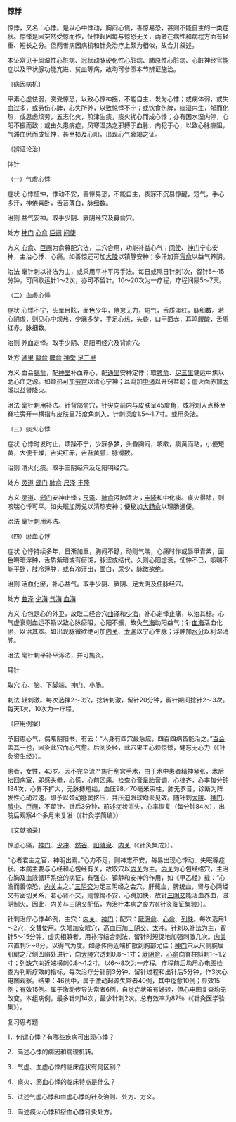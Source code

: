 ### 惊悸

惊悸，又名：心悸。是以心中悸动，胸闷心慌，善惊易恐，甚则不能自主的一类症状。惊悸是因突然受惊而作，怔忡起因每与惊恐无关，两者在病性和病程方面有轻重、短长之分。但两者病因病机和针灸治疗上颇为相似，故合并叙述。

本证常见于风湿性心脏病、冠状动脉硬化性心脏病、肺原性心脏病、心脏神经官能症以及甲状腺功能亢进、贫血等病，故均可参照本节辨证施治。

〔病因病机〕

平素心虚怯弱，突受惊恐，以致心惊神摇，不能自主，发为心悸；或病体弱，或失血过多，或劳伤心脾，心失所养，以致惊悸不宁；或饮食伤脾，痰湿内生，郁而化热，或思虑烦劳，五志化火，煎津生痰，痰火扰心而成心悸；亦有因水湿内停，心阳不振而致；或由久患痹症，风寒湿热之邪搏于血脉，内犯于心，以致心脉痹阻，气滞血瘀而成怔忡，甚至损及心阳，出现心气衰竭之证。

〔辨证论治〕

体针

（一）气虚心悸

症状  心悸怔忡，悸动不安，善惊易恐，不能自主，夜寐不沉易惊醒，短气，手心多汗，神倦喜卧，舌苔薄白，脉细数。

治则  益气安神。取手少阴、厥阴经穴及募俞穴。

处方  [神门](https://www.gmzyjc.com/read/zjs/zjs3.1.4-6-0.0.2.3.7.md)  [心俞](https://www.gmzyjc.com/read/zjs/zjs3.1.7-8-0.0.1.3.15.md)  [巨阙](https://www.gmzyjc.com/read/zjs/zjs3.2.1-0.1.1.3.13.md)  [间使](https://www.gmzyjc.com/read/zjs/zjs3.1.9-12-0.0.1.3.5.md)

方义  [心俞](https://www.gmzyjc.com/read/zjs/zjs3.1.7-8-0.0.1.3.15.md)、[巨阙](https://www.gmzyjc.com/read/zjs/zjs3.2.1-0.1.1.3.13.md)为俞募配穴法，二穴合用，功能补益心气；[间使](https://www.gmzyjc.com/read/zjs/zjs3.1.9-12-0.0.1.3.5.md)、[神门](https://www.gmzyjc.com/read/zjs/zjs3.1.4-6-0.0.2.3.7.md)宁心安神，主治心悸、心痛。如善惊还可加[大陵](https://www.gmzyjc.com/read/zjs/zjs3.1.9-12-0.0.1.3.7.md)以镇静安神；多汗加膏[肓俞](https://www.gmzyjc.com/read/zjs/zjs3.1.7-8-0.0.2.3.16.md)以益气养阴。

治法  毫针刺以补法为主，或采用平补平泻手法。每日或隔日针刺1次，留针5～15分钟，可间歇运针1～2次，亦可不留针。10～20次为一疗程，疗程间隔5～7天。

（二）血虚心悸

症状  心悸不宁，头晕目眩，面色少华，倦怠无力，短气，舌质淡红，脉细数。若心阴虚，则见心中烦热，少寐多梦，手足心热，头昏，口干面赤，耳鸣腰酸，舌质红赤，脉细数。

治则  养血定悸。取手少阴、足阳明经穴及背俞穴。

处方  [通里](https://www.gmzyjc.com/read/zjs/zjs3.1.4-6-0.0.2.3.5.md)  [膈俞](https://www.gmzyjc.com/read/zjs/zjs3.1.7-8-0.0.1.3.17.md)  [脾俞](https://www.gmzyjc.com/read/zjs/zjs3.1.7-8-0.0.1.3.20.md)  [神堂](https://www.gmzyjc.com/read/zjs/zjs3.1.7-8-0.0.1.3.44.md)  [足三里](https://www.gmzyjc.com/read/zjs/zjs3.1.1-3-0.1.3.3.36.md)

方义  血会[膈俞](https://www.gmzyjc.com/read/zjs/zjs3.1.7-8-0.0.1.3.17.md)，配[神堂](https://www.gmzyjc.com/read/zjs/zjs3.1.7-8-0.0.1.3.44.md)补血养心，配[通里](https://www.gmzyjc.com/read/zjs/zjs3.1.4-6-0.0.2.3.5.md)安神定悸；取[脾俞](https://www.gmzyjc.com/read/zjs/zjs3.1.7-8-0.0.1.3.20.md)、[足三里](https://www.gmzyjc.com/read/zjs/zjs3.1.1-3-0.1.3.3.36.md)健运中焦以助心血之源。如烦热可加[劳宫](https://www.gmzyjc.com/read/zjs/zjs3.1.9-12-0.0.1.3.8.md)以清心宁神；耳鸣加[中渚](https://www.gmzyjc.com/read/zjs/zjs3.1.9-12-0.0.2.3.3.md)以开窍益聪；虚火面赤加[太溪](https://www.gmzyjc.com/read/zjs/zjs3.1.7-8-0.0.2.3.3.md)以益肾降火。

治法  毫针刺用补法。针背部俞穴，针尖向前内与皮肤呈45度角，或将刺入点移至脊柱旁开一横指与皮肤呈75度角刺入，针刺深度1.5～1.7寸。或用灸法。

（三）痰火心悸

症状  心悸时发时止，烦躁不宁，少寐多梦，头昏胸闷，咳嗽，痰黄而粘，小便短黄，大便干燥，舌尖红赤，舌苔黄腻，脉滑数。

治则  清火化痰。取手三阴经穴及足阳明经穴。

处方  [灵道](https://www.gmzyjc.com/read/zjs/zjs3.1.4-6-0.0.2.3.4.md)  [郄门](https://www.gmzyjc.com/read/zjs/zjs3.1.9-12-0.0.1.3.4.md)  [肺俞](https://www.gmzyjc.com/read/zjs/zjs3.1.7-8-0.0.1.3.13.md)  [尺泽](https://www.gmzyjc.com/read/zjs/zjs3.1.1-3-0.1.1.3.5.md)  [丰隆](https://www.gmzyjc.com/read/zjs/zjs3.1.1-3-0.1.3.3.40.md)

方义  [灵道](https://www.gmzyjc.com/read/zjs/zjs3.1.4-6-0.0.2.3.4.md)、[郄门](https://www.gmzyjc.com/read/zjs/zjs3.1.9-12-0.0.1.3.4.md)安神止悸；[尺泽](https://www.gmzyjc.com/read/zjs/zjs3.1.1-3-0.1.1.3.5.md)、[肺俞](https://www.gmzyjc.com/read/zjs/zjs3.1.7-8-0.0.1.3.13.md)泻肺清火；[丰隆](https://www.gmzyjc.com/read/zjs/zjs3.1.1-3-0.1.3.3.40.md)和中化痰。痰火得除，则咳喘心悸可平。如失眠加历兑以清热安神；便秘加[大肠俞](https://www.gmzyjc.com/read/zjs/zjs3.1.7-8-0.0.1.3.25.md)以理肠通便。

治法  毫针刺用泻法。

（四）瘀血心悸

症状  心悸持续多年，日渐加重，胸闷不舒，动则气喘，心痛时作或唇甲青紫，面色晦暗浮肿，舌质紫暗或有瘀斑，脉涩或结代。久则心阳虚衰，怔忡不已，咳喘不能平卧，肢冷浮肿，或有冷汗出，面白，尿少，脉微欲绝。

治则  活血化瘀，补心益气。取手少阴、厥阴、足太阴及任脉经穴。

处方  [曲泽](https://www.gmzyjc.com/read/zjs/zjs3.1.9-12-0.0.1.3.3.md)  [少海](https://www.gmzyjc.com/read/zjs/zjs3.1.4-6-0.0.2.3.3.md)  [气海](https://www.gmzyjc.com/read/zjs/zjs3.2.1-0.1.1.3.6.md)  [血海](https://www.gmzyjc.com/read/zjs/zjs3.1.4-6-0.0.1.3.10.md)

方义  心包是心的外卫，故取二经合穴[曲泽](https://www.gmzyjc.com/read/zjs/zjs3.1.9-12-0.0.1.3.3.md)和[少海](https://www.gmzyjc.com/read/zjs/zjs3.1.4-6-0.0.2.3.3.md)，补心定悸止痛，以治其标。心气虚衰则血运不畅以致心脉瘀阻，心阳不振，故灸[气海](https://www.gmzyjc.com/read/zjs/zjs3.2.1-0.1.1.3.6.md)助阳益气；针[血海](https://www.gmzyjc.com/read/zjs/zjs3.1.4-6-0.0.1.3.10.md)活血化瘀，以治其本。如出现脉微欲绝可加[内关](https://www.gmzyjc.com/read/zjs/zjs3.1.9-12-0.0.1.3.6.md)、[太渊](https://www.gmzyjc.com/read/zjs/zjs3.1.1-3-0.1.1.3.9.md)以宁心生脉；浮肿加[水分](https://www.gmzyjc.com/read/zjs/zjs3.2.1-0.1.1.3.8.md)以利湿消肿。

治法  毫针刺平补平泻法，并可施灸。

耳针

取穴  心、脑、下脚端、[神门](https://www.gmzyjc.com/read/zjs/zjs3.1.4-6-0.0.2.3.7.md)、小肠。

刺法  轻刺激。每次选择2～3穴，捻转刺激，留针20分钟，留针期间捻针2～3次。每天1次，10次为一疗程。

〔应用例案〕

予旧患心气，偶睹阴阳书，有云：“人身有四穴最急应，四百四病皆能治之。”[百会](https://www.gmzyjc.com/read/zjs/zjs3.2.2-0.0.1.3.20.md)盖其一也，因灸此穴而心气愈。后阅灸经，此穴果主心烦惊悸，健忘无心力（《针灸资生经》）。

患者，女性，43岁。因不完全流产施行刮宫手术，由于术中患者精神紧张，术后抬回病室，即感头晕，心慌，心前区痛。检查心音呈胎音调，心律齐，心率每分钟184次，心界不扩大，无脉搏短绌，血压98／70毫米汞柱，肺无罗音，诊断为阵发性心动过速。即予以颈动脉窦挤压，并压迫眼球均未见效。随针刺[大陵](https://www.gmzyjc.com/read/zjs/zjs3.1.9-12-0.0.1.3.7.md)、[神门](https://www.gmzyjc.com/read/zjs/zjs3.1.4-6-0.0.2.3.7.md)、[膻中](https://www.gmzyjc.com/read/zjs/zjs3.2.1-0.1.1.3.16.md)、[巨阙](https://www.gmzyjc.com/read/zjs/zjs3.2.1-0.1.1.3.13.md)，不留针。针后3分钟，前述症状消失，心率恢复（每分钟84次），出院后观察4个多月未复发（《针灸学简编》）

〔文献摘录〕

惊恐心痛，[神门](https://www.gmzyjc.com/read/zjs/zjs3.1.4-6-0.0.2.3.7.md)、[少冲](https://www.gmzyjc.com/read/zjs/zjs3.1.4-6-0.0.2.3.9.md)、[然谷](https://www.gmzyjc.com/read/zjs/zjs3.1.7-8-0.0.2.3.2.md)、[阳陵泉](https://www.gmzyjc.com/read/zjs/zjs3.1.9-12-0.0.3.3.34.md)、[内关](https://www.gmzyjc.com/read/zjs/zjs3.1.9-12-0.0.1.3.6.md)（《针灸集成》）。

“心者君主之官，神明出焉。”心力不足，则神志不安，每易出现心悸动、失眠等症状。本病主要与心经和心包经有关，故取穴以[内关](https://www.gmzyjc.com/read/zjs/zjs3.1.9-12-0.0.1.3.6.md)为主。[内关](https://www.gmzyjc.com/read/zjs/zjs3.1.9-12-0.0.1.3.6.md)为心包经络穴，主治心胸及血液循环系统的病证，有强心、镇静和安神的作用，如《甲乙经》载：“心澹而善惊恐，[内关](https://www.gmzyjc.com/read/zjs/zjs3.1.9-12-0.0.1.3.6.md)主之。”[三阴交](https://www.gmzyjc.com/read/zjs/zjs3.1.4-6-0.0.1.3.6.md)为足三阴经之会穴，肝藏血，脾统血，肾与心两经又有密切关系，若心肾不交，则惊惕不安，心跳加快，故针[三阴交](https://www.gmzyjc.com/read/zjs/zjs3.1.4-6-0.0.1.3.6.md)能活血养血，滋阴制火。因此，[内关](https://www.gmzyjc.com/read/zjs/zjs3.1.9-12-0.0.1.3.6.md)与[三阴交](https://www.gmzyjc.com/read/zjs/zjs3.1.4-6-0.0.1.3.6.md)配伍，为治疗本病之良方(《针灸临证集验》）。

针刺治疗心悸46例，主穴：[内关](https://www.gmzyjc.com/read/zjs/zjs3.1.9-12-0.0.1.3.6.md)、[神门](https://www.gmzyjc.com/read/zjs/zjs3.1.4-6-0.0.2.3.7.md)；配穴：[厥阴俞](https://www.gmzyjc.com/read/zjs/zjs3.1.7-8-0.0.1.3.14.md)、[心俞](https://www.gmzyjc.com/read/zjs/zjs3.1.7-8-0.0.1.3.15.md)、[列缺](https://www.gmzyjc.com/read/zjs/zjs3.1.1-3-0.1.1.3.7.md)。每次选用1～2穴，交替使用。失眠加[安眠](https://www.gmzyjc.com/read/zjs/zjs3.4-0.1.1.11.0.md)穴，高血压加[三阴交](https://www.gmzyjc.com/read/zjs/zjs3.1.4-6-0.0.1.3.6.md)、[太冲](https://www.gmzyjc.com/read/zjs/zjs3.1.9-12-0.0.4.3.3.md)。针刺以补法为主，留针5～15分钟，虚实相兼者，用补泻结合刺法，留针时短促地加强刺激几次。[内关](https://www.gmzyjc.com/read/zjs/zjs3.1.9-12-0.0.1.3.6.md)穴直刺5～8分，以得气为度。如感传向近端扩散到胸部尤佳；[神门](https://www.gmzyjc.com/read/zjs/zjs3.1.4-6-0.0.2.3.7.md)穴从尺侧腕屈肌腱之尺侧凹陷处进针，向[大陵](https://www.gmzyjc.com/read/zjs/zjs3.1.9-12-0.0.1.3.7.md)穴透刺0.8～1寸；[厥阴俞](https://www.gmzyjc.com/read/zjs/zjs3.1.7-8-0.0.1.3.14.md)、[心俞](https://www.gmzyjc.com/read/zjs/zjs3.1.7-8-0.0.1.3.15.md)向脊柱斜刺1～1.2寸；[列缺](https://www.gmzyjc.com/read/zjs/zjs3.1.1-3-0.1.1.3.7.md)穴向近端横刺0.8～1.2寸。以6～8次为一疗程。疗程前后均用心电图检查为判断疗效的指标，每次治疗分针前3分钟、留针过程和出针后5分钟，作3次心电图观察。结果：46例中，属于激动起源失常者40例，其中痊愈10例；显效15例；有效15例。属于激动传导失常者6例，自觉症状虽有好转，但心电图复查均无改变。本组病例，最多针刺14次，最少针刺2次。总有效率为87％（《针灸医学验集》）。

复习思考题

1．何谓心悸？有哪些疾病可出现心悸？

2．简述心悸的病因和病理机转。

3．气虚、血虚心悸的临床症状有何区别？

4．痰火、瘀血心悸的临床特点是什么？

5．试述气虚心悸和血虚心悸的针灸治则、处方、方义。

6．简述痰火心悸和瘀血心悸针灸处方。

 
